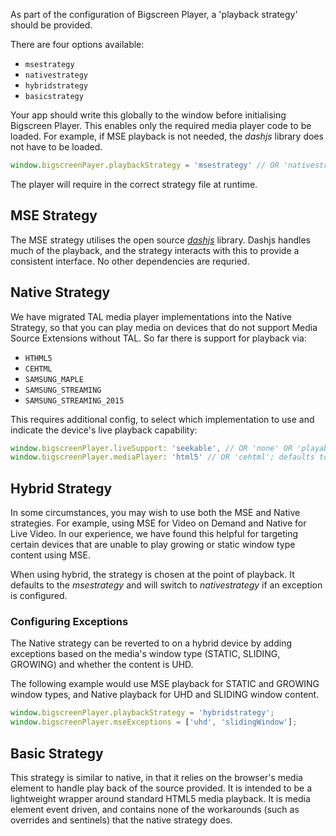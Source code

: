 As part of the configuration of Bigscreen Player, a 'playback strategy' should be provided.

There are four options available:
* `msestrategy`
* `nativestrategy`
* `hybridstrategy`
* `basicstrategy`

Your app should write this globally to the window before initialising Bigscreen Player. This enables only the required media player code to be loaded. For example, if MSE playback is not needed, the *dashjs* library does not have to be loaded.

```javascript
window.bigscreenPayer.playbackStrategy = 'msestrategy' // OR 'nativestrategy' OR 'hybridstrategy' OR 'basicstategy'
```

The player will require in the correct strategy file at runtime.

## MSE Strategy

The MSE strategy utilises the open source [*dashjs*](https://github.com/Dash-Industry-Forum/dash.js/wiki) library. Dashjs handles much of the playback, and the strategy interacts with this to provide a consistent interface. No other dependencies are requried.

## Native Strategy

We have migrated TAL media player implementations into the Native Strategy, so that you can play media on devices that do not support Media Source Extensions without TAL. So far there is support for playback via:
- `HTHML5`
- `CEHTML`
- `SAMSUNG_MAPLE`
- `SAMSUNG_STREAMING`
- `SAMSUNG_STREAMING_2015`

This requires additional config, to select which implementation to use and indicate the device's live playback capability:
```javascript
window.bigscreenPlayer.liveSupport: 'seekable', // OR 'none' OR 'playable' OR 'restartable'; defaults to 'playable'
window.bigscreenPlayer.mediaPlayer: 'html5' // OR 'cehtml'; defaults to 'html5'
```

## Hybrid Strategy

In some circumstances, you may wish to use both the MSE and Native strategies. For example, using MSE for Video on Demand and Native for Live Video. In our experience, we have found this helpful for targeting certain devices that are unable to play growing or static window type content using MSE.

When using hybrid, the strategy is chosen at the point of playback. It defaults to the *msestrategy* and will switch to *nativestrategy* if an exception is configured.

### Configuring Exceptions

The Native strategy can be reverted to on a hybrid device by adding exceptions based on the media's window type (STATIC, SLIDING, GROWING) and whether the content is UHD.

The following example would use MSE playback for STATIC and GROWING window types, and Native playback for UHD and SLIDING window content.

```javascript
window.bigscreenPlayer.playbackStrategy = 'hybridstrategy';
window.bigscreenPlayer.mseExceptions = ['uhd', 'slidingWindow'];
```

## Basic Strategy

This strategy is similar to native, in that it relies on the browser's media element to handle play back of the source provided. It is intended to be a lightweight wrapper around standard HTML5 media playback. It is media element event driven, and contains none of the workarounds (such as overrides and sentinels) that the native strategy does.